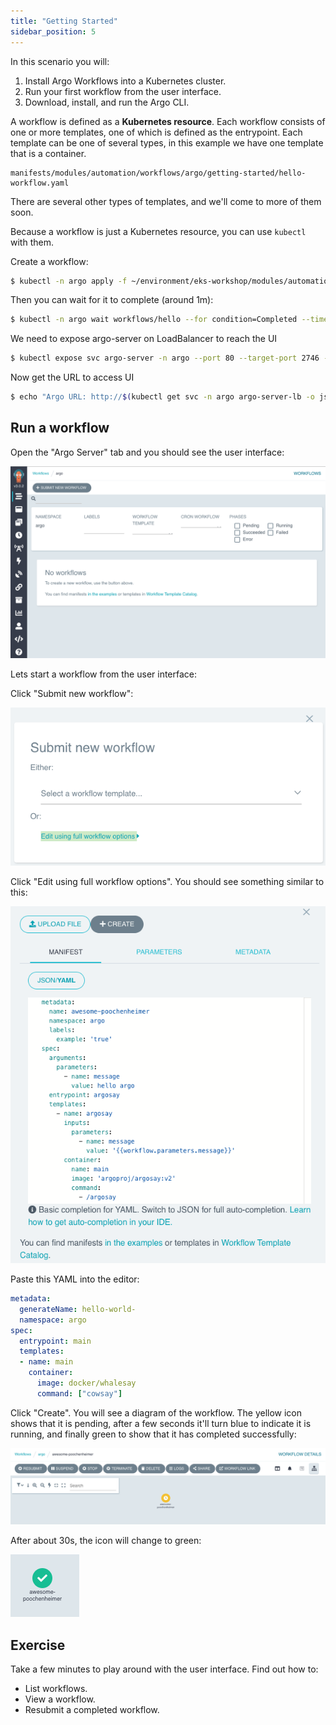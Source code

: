```yaml
---
title: "Getting Started"
sidebar_position: 5
---
```


In this scenario you will:

1. Install Argo Workflows into a Kubernetes cluster.
2. Run your first workflow from the user interface.
3. Download, install, and run the Argo CLI.

A workflow is defined as a **Kubernetes resource**. Each workflow consists of one or more templates, one of which is
defined as the entrypoint. Each template can be one of several types, in this example we have one template that is a
container.

```file
manifests/modules/automation/workflows/argo/getting-started/hello-workflow.yaml
```

There are several other types of templates, and we'll come to more of them soon.

Because a workflow is just a Kubernetes resource, you can use `kubectl` with them.

Create a workflow:

```bash
$ kubectl -n argo apply -f ~/environment/eks-workshop/modules/automation/workflows/argo/getting-started/hello-workflow.yaml
```

Then you can wait for it to complete (around 1m):

```bash timeout=120
$ kubectl -n argo wait workflows/hello --for condition=Completed --timeout 2m
```

We need to expose argo-server on LoadBalancer to reach the UI

```bash
$ kubectl expose svc argo-server -n argo --port 80 --target-port 2746 --type LoadBalancer --name argo-server-lb
```

Now get the URL to access UI
```bash
$ echo "Argo URL: http://$(kubectl get svc -n argo argo-server-lb -o jsonpath='{.status.loadBalancer.ingress[0].hostname}')"
```

## Run a workflow

Open the "Argo Server" tab and you should see the user interface:

![UI](../assets/ui.png)

Lets start a workflow from the user interface:

Click "Submit new workflow":

![UI](../assets/submit-01.png)

Click "Edit using full workflow options". You should see something similar to this:

![UI](../assets/submit-02.png)

Paste this YAML into the editor:

```yaml
metadata:
  generateName: hello-world-
  namespace: argo
spec:
  entrypoint: main
  templates:
  - name: main
    container:
      image: docker/whalesay
      command: ["cowsay"]
```

Click "Create". You will see a diagram of the workflow. The yellow icon shows that it is pending, after a few seconds it'll turn blue to indicate it is running, and finally green to show that it has completed successfully:

![UI](../assets/running.png)

After about 30s, the icon will change to green:

![UI](../assets/green.png)

## Exercise

Take a few minutes to play around with the user interface. Find out how to:

* List workflows.
* View a workflow.
* Resubmit a completed workflow.

